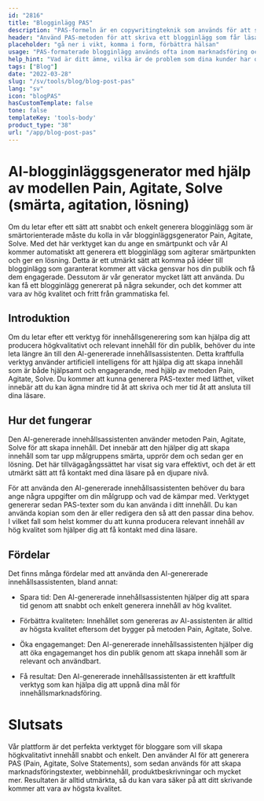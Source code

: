```yaml
---
id: "2816"
title: "Blogginlägg PAS"
description: "PAS-formeln är en copywritingteknik som används för att sälja en produkt eller tjänst genom att först lyfta fram kundens problem, sedan reta upp dem och slutligen erbjuda en lösning. Den här generatorn kan hjälpa dig att skapa ett PAS-formaterat blogginlägg som är i linje med ditt varumärke."
header: "Använd PAS-metoden för att skriva ett blogginlägg som får läsaren att agera."
placeholder: "gå ner i vikt, komma i form, förbättra hälsan"
usage: "PAS-formaterade blogginlägg används ofta inom marknadsföring och försäljning för att sälja en produkt eller tjänst. Följande generator kan hjälpa dig att skapa ett PAS-format blogginlägg som är nära kopplat till ditt varumärke."
help_hint: "Vad är ditt ämne, vilka är de problem som dina kunder har och vad är lösningen du erbjuder?"
tags: ["Blog"]
date: "2022-03-28"
slug: "/sv/tools/blog/blog-post-pas"
lang: "sv"
icon: "blogPAS"
hasCustomTemplate: false
tone: false
templateKey: 'tools-body'
product_type: "38"
url: "/app/blog-post-pas"
---
```


# AI-blogginläggsgenerator med hjälp av modellen Pain, Agitate, Solve (smärta, agitation, lösning)

Om du letar efter ett sätt att snabbt och enkelt generera blogginlägg som är smärtorienterade måste du kolla in vår blogginläggsgenerator Pain, Agitate, Solve. Med det här verktyget kan du ange en smärtpunkt och vår AI kommer automatiskt att generera ett blogginlägg som agiterar smärtpunkten och ger en lösning. Detta är ett utmärkt sätt att komma på idéer till blogginlägg som garanterat kommer att väcka gensvar hos din publik och få dem engagerade. Dessutom är vår generator mycket lätt att använda. Du kan få ett blogginlägg genererat på några sekunder, och det kommer att vara av hög kvalitet och fritt från grammatiska fel.

## Introduktion

Om du letar efter ett verktyg för innehållsgenerering som kan hjälpa dig att producera högkvalitativt och relevant innehåll för din publik, behöver du inte leta längre än till den AI-genererade innehållsassistenten. Detta kraftfulla verktyg använder artificiell intelligens för att hjälpa dig att skapa innehåll som är både hjälpsamt och engagerande, med hjälp av metoden Pain, Agitate, Solve. Du kommer att kunna generera PAS-texter med lätthet, vilket innebär att du kan ägna mindre tid åt att skriva och mer tid åt att ansluta till dina läsare.

## Hur det fungerar

Den AI-genererade innehållsassistenten använder metoden Pain, Agitate, Solve för att skapa innehåll. Det innebär att den hjälper dig att skapa innehåll som tar upp målgruppens smärta, upprör dem och sedan ger en lösning. Det här tillvägagångssättet har visat sig vara effektivt, och det är ett utmärkt sätt att få kontakt med dina läsare på en djupare nivå.

För att använda den AI-genererade innehållsassistenten behöver du bara ange några uppgifter om din målgrupp och vad de kämpar med. Verktyget genererar sedan PAS-texter som du kan använda i ditt innehåll. Du kan använda kopian som den är eller redigera den så att den passar dina behov. I vilket fall som helst kommer du att kunna producera relevant innehåll av hög kvalitet som hjälper dig att få kontakt med dina läsare.

## Fördelar

Det finns många fördelar med att använda den AI-genererade innehållsassistenten, bland annat:

- Spara tid: Den AI-genererade innehållsassistenten hjälper dig att spara tid genom att snabbt och enkelt generera innehåll av hög kvalitet.

- Förbättra kvaliteten: Innehållet som genereras av AI-assistenten är alltid av högsta kvalitet eftersom det bygger på metoden Pain, Agitate, Solve.

- Öka engagemanget: Den AI-genererade innehållsassistenten hjälper dig att öka engagemanget hos din publik genom att skapa innehåll som är relevant och användbart.

- Få resultat: Den AI-genererade innehållsassistenten är ett kraftfullt verktyg som kan hjälpa dig att uppnå dina mål för innehållsmarknadsföring.

# Slutsats

Vår plattform är det perfekta verktyget för bloggare som vill skapa högkvalitativt innehåll snabbt och enkelt. Den använder AI för att generera PAS (Pain, Agitate, Solve Statements), som sedan används för att skapa marknadsföringstexter, webbinnehåll, produktbeskrivningar och mycket mer. Resultaten är alltid utmärkta, så du kan vara säker på att ditt skrivande kommer att vara av högsta kvalitet.
